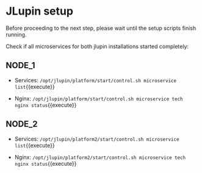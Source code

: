 # JLupin setup

Before proceeding to the next step, please wait until the setup scripts finish running.

Check if all microservices for both jlupin installations started completely:

## NODE_1
- Services:
`/opt/jlupin/platform/start/control.sh microservice list`{{execute}}

- Nginx:
`/opt/jlupin/platform/start/control.sh microservice tech nginx status`{{execute}}

## NODE_2
- Services:
`/opt/jlupin/platform2/start/control.sh microservice list`{{execute}}

- Nginx:
`/opt/jlupin/platform2/start/control.sh microservice tech nginx status`{{execute}}
